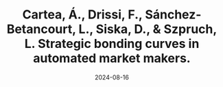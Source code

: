 ---
title: "Cartea, Á., Drissi, F., Sánchez-Betancourt, L., Siska, D., & Szpruch, L. Strategic bonding curves in automated market makers."
collection: workingpapers
permalink: /workingpapers/amm_alp
excerpt: #'This paper is about the number 3. The number 4 is left for future work.'
date: 2024-08-16
venue: '2024. R&R Mathematical of Operations Research.'
paperurl: 'https://papers.ssrn.com/sol3/papers.cfm?abstract_id=4459177'
citation: 'Cartea, Á., Drissi, F., Sánchez-Betancourt, L., Siska, D., & Szpruch, L. (2024). Strategic bonding curves in automated market makers. Available at SSRN 4459177.'
---
